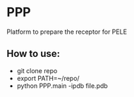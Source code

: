 # PPP
Platform to prepare the receptor for PELE

## How to use:

- git clone repo
- export PATH=~/repo/
- python PPP.main -ipdb file.pdb

